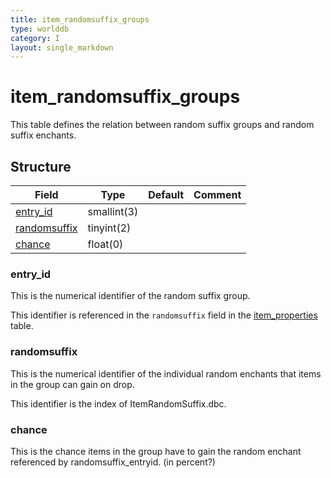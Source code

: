 ```yaml
---
title: item_randomsuffix_groups
type: worlddb
category: I
layout: single_markdown
---
```


# item_randomsuffix_groups
This table defines the relation between random suffix groups and random suffix enchants. 

## Structure

Field                                                                                            | Type        | Default | Comment
------------------------------------------------------------------------------------------------ | ----------- | ------- | -------
[entry_id](#entry_id)                                                                            | smallint(3) |         |        
[randomsuffix](#randomsuffix)                                                                    | tinyint(2)  |         |        
[chance](#chance)                                                                                | float(0)    |         |        

### entry_id

This is the numerical identifier of the random suffix group.

This identifier is referenced in the `randomsuffix` field in the [item_properties](/Wiki/database/world/item_properties/ "Item properties") table.

### randomsuffix

This is the numerical identifier of the individual random enchants that items in the group can gain on drop.

This identifier is the index of ItemRandomSuffix.dbc.

### chance

This is the chance items in the group have to gain the random enchant referenced by randomsuffix_entryid. (in percent?)